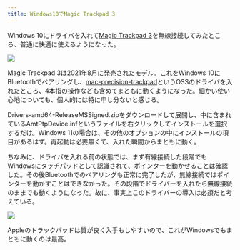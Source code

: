 ```yaml
---
title: Windows10でMagic Trackpad 3
---
```

Windows 10にドライバを入れて[Magic Trackpad 3](https://www.amazon.co.jp/dp/B09BTT6FJ9)を無線接続してみたところ、普通に快適に使えるようになった。

![](https://lh5.googleusercontent.com/TiWl3mDvJtvmyiMv2nLo6TGFtnKUwYgWOt1rwJAY1OBKxY_WBK7-bkBCv27Xla6ITtn9WulKA6azbV6TYACbU4KIa7hJzGjx_SQFfeRsUypCMX9ob3U-OAdoqLejymS017PwxAiGTinaS5T9YD3IrKCYmKs2qaULUktcSR_peRjlLYM3ZebYiaf6hg)

Magic Trackpad 3は2021年8月に発売されたモデル。これをWindows 10にBluetoothでペアリングし、[mac-precision-trackpad](https://github.com/imbushuo/mac-precision-touchpad)というOSSのドライバを入れたところ、4本指の操作なども含めてまともに動くようになった。細かい使い心地についても、個人的には特に申し分ないと感じる。

Drivers-amd64-ReleaseMSSigned.zipをダウンロードして展開し、中に含まれているAmtPtpDevice.infというファイルを右クリックしてインストールを選択するだけ。Windows 11の場合は、その他のオプションの中にインストールの項目があるはず。再起動は必要無くて、入れた瞬間からまともに動く。

ちなみに、ドライバを入れる前の状態では、まず有線接続した段階でもWindowsにタッチパッドとして認識されて、ポインターを動かせることは確認した。その後Bluetoothでのペアリングも正常に完了したが、無線接続ではポインターを動かすことはできなかった。その段階でドライバーを入れたら無線接続のままでも動くようになった。故に、事実上このドライバーの導入は必須だと考えている。

![](https://lh5.googleusercontent.com/zWsYfhRZKwQlF7EzfkWme8m5ZUwkKRG0OWofaPQBQ-6lSpAX7tCz-CItR1Mo85ngCLQyYKdaCmeb8cSCLiOXEqnlk1LOsI_xTny-_n9m-D5lQo67CwS6LkMAWI5HSuDdiearuq0Oo_LVDe_WCAKmoN6-OA29in1wDtXLXc4LEjpyzTUv91ldbgJaDg)

Appleのトラックパッドは質が良く入手もしやすいので、これがWindowsでもまともに動くのは最高。
